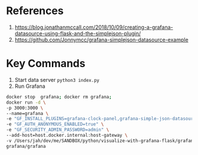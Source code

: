 # References

1. <https://blog.jonathanmccall.com/2018/10/09/creating-a-grafana-datasource-using-flask-and-the-simplejson-plugin/>
2. <https://github.com/Jonnymcc/grafana-simplejson-datasource-example>

# Key Commands

1. Start data server `python3 index.py`
2. Run Grafana

```bash
docker stop  grafana; docker rm grafana;
docker run -d \
-p 3000:3000 \
--name=grafana \
-e "GF_INSTALL_PLUGINS=grafana-clock-panel,grafana-simple-json-datasource" \
-e "GF_AUTH_ANONYMOUS_ENABLED=true" \
-e "GF_SECURITY_ADMIN_PASSWORD=admin" \
--add-host=host.docker.internal:host-gateway \
-v /Users/jah/dev/me/SANDBOX/python/visualize-with-grafana-flask/grafana/datasources:/etc/grafana/provisioning/datasources \
grafana/grafana
```
